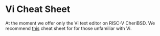 # Vi Cheat Sheet

At the moment we offer only the Vi text editor on RISC-V CheriBSD. We recommend [this](https://web.mit.edu/merolish/Public/vi-ref.pdf) cheat sheet for for those unfamiliar with Vi.
